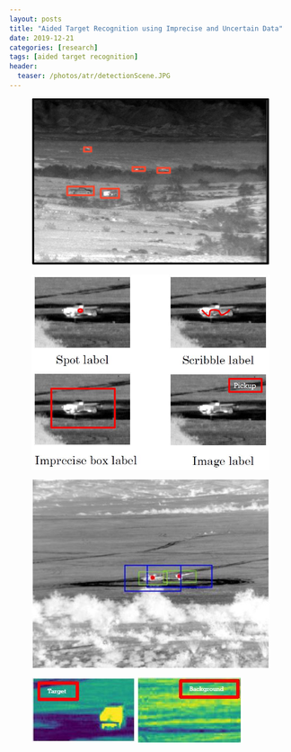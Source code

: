 ```yaml
---
layout: posts
title: "Aided Target Recognition using Imprecise and Uncertain Data"
date: 2019-12-21
categories: [research]
tags: [aided target recognition]
header:
  teaser: /photos/atr/detectionScene.JPG
---
```


<figure>
    <a href="/photos/atr/detectionScene.JPG"><img src="/photos/atr/detectionScene.JPG"></a>
    <figcaption></figcaption>
</figure>

<figure>
    <a href="/photos/atr/weak_labels.JPG"><img src="/photos/atr/weak_labels.JPG"></a>
    <figcaption></figcaption>
</figure>

<figure>
    <a href="/photos/atr/weak_bbox.JPG"><img src="/photos/atr/weak_bbox.JPG"></a>
    <figcaption></figcaption>
</figure>

<figure class="half">
    <a href="/photos/atr/target_img.JPG"><img src="/photos/atr/target_img.JPG"></a>
    <a href="/photos/atr/bg_img.JPG"><img src="/photos/atr/bg_img.JPG"></a>
    <figcaption></figcaption>
</figure>

